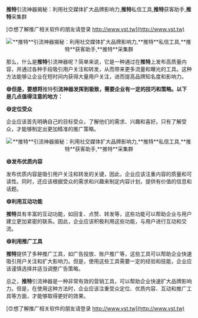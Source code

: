 **推特**引流神器揭秘：利用社交媒体扩大品牌影响力,**推特**私信工具,**推特**获客助手,**推特**采集群

[😍想了解推广相关软件的朋友请登录 http://www.vst.tw](http://www.vst.tw)

 <center><img src="https://vst.tw/MP4/tuiguang/png/7.png" alt="**推特**引流神器揭秘：利用社交媒体扩大品牌影响力,**推特**私信工具,**推特**获客助手,**推特**采集群"></center>

那么，什么是**推特**引流神器呢？简单来说，它是一种通过在**推特**上发布高质量内容，并通过各种手段吸引用户关注和转发，从而带来更多流量和曝光的工具。这种方法能够让企业在短时间内获得大量用户关注，进而提高品牌知名度和影响力。

**😄但是，要想将**推特**引流神器发挥到极致，需要企业有一定的技巧和策略。以下是几点值得注意的地方：**

**😄定位受众**

企业应该首先明确自己的目标受众，了解他们的需求、兴趣和喜好。只有了解受众，才能够制定出更加精准的推广策略。

 <center><img src="https://vst.tw/MP4/tuiguang/png/6.png" alt="**推特**引流神器揭秘：利用社交媒体扩大品牌影响力,**推特**私信工具,**推特**获客助手,**推特**采集群"></center>

**😄发布优质内容**

发布优质内容是吸引用户关注和转发的关键，因此，企业应该注重内容的质量和可读性。同时，还应该根据受众的需求和兴趣来制定内容计划，提供有价值的信息和话题。

**😄利用互动功能**

**推特**具有丰富的互动功能，如回复、点赞、转发等，这些功能可以帮助企业与用户建立更加紧密的联系。因此，企业应该积极利用这些功能，与用户进行互动和交流。

**😄利用推广工具**

**推特**提供了多种推广工具，如广告投放、账户推广等，这些工具可以帮助企业快速吸引用户关注和扩大影响力。但是，使用这些工具需要一定的经验和技能，企业应该谨慎选择并适当调整广告策略。

总之，**推特**引流神器是一种非常有效的营销工具，可以帮助企业快速扩大品牌影响力。但是，在使用这种方法时，企业应该注重受众定位、优质内容、互动和推广工具等方面，才能够取得更好的效果。

[😍想了解推广相关软件的朋友请登录 http://www.vst.tw](http://www.vst.tw)



